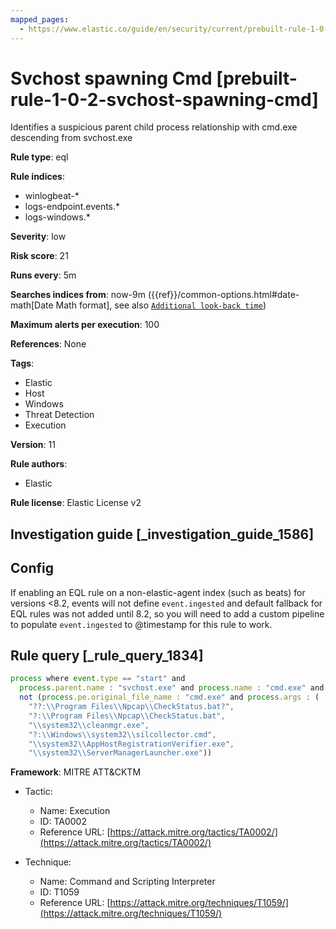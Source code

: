 ```yaml
---
mapped_pages:
  - https://www.elastic.co/guide/en/security/current/prebuilt-rule-1-0-2-svchost-spawning-cmd.html
---
```


# Svchost spawning Cmd [prebuilt-rule-1-0-2-svchost-spawning-cmd]

Identifies a suspicious parent child process relationship with cmd.exe descending from svchost.exe

**Rule type**: eql

**Rule indices**:

* winlogbeat-*
* logs-endpoint.events.*
* logs-windows.*

**Severity**: low

**Risk score**: 21

**Runs every**: 5m

**Searches indices from**: now-9m ({{ref}}/common-options.html#date-math[Date Math format], see also [`Additional look-back time`](docs-content://solutions/security/detect-and-alert/create-detection-rule.md#rule-schedule))

**Maximum alerts per execution**: 100

**References**: None

**Tags**:

* Elastic
* Host
* Windows
* Threat Detection
* Execution

**Version**: 11

**Rule authors**:

* Elastic

**Rule license**: Elastic License v2

## Investigation guide [_investigation_guide_1586]

## Config

If enabling an EQL rule on a non-elastic-agent index (such as beats) for versions <8.2, events will not define `event.ingested` and default fallback for EQL rules was not added until 8.2, so you will need to add a custom pipeline to populate `event.ingested` to @timestamp for this rule to work.

## Rule query [_rule_query_1834]

```js
process where event.type == "start" and
  process.parent.name : "svchost.exe" and process.name : "cmd.exe" and
  not (process.pe.original_file_name : "cmd.exe" and process.args : (
    "??:\\Program Files\\Npcap\\CheckStatus.bat?",
    "?:\\Program Files\\Npcap\\CheckStatus.bat",
    "\\system32\\cleanmgr.exe",
    "?:\\Windows\\system32\\silcollector.cmd",
    "\\system32\\AppHostRegistrationVerifier.exe",
    "\\system32\\ServerManagerLauncher.exe"))
```

**Framework**: MITRE ATT&CKTM

* Tactic:

    * Name: Execution
    * ID: TA0002
    * Reference URL: [https://attack.mitre.org/tactics/TA0002/](https://attack.mitre.org/tactics/TA0002/)

* Technique:

    * Name: Command and Scripting Interpreter
    * ID: T1059
    * Reference URL: [https://attack.mitre.org/techniques/T1059/](https://attack.mitre.org/techniques/T1059/)



